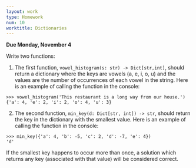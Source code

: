 ```yaml
---
layout: work
type: Homework
num: 10
worktitle: Dictionaries
---
```


**Due Monday, November 4**

Write two functions:
1. The first function, `vowel_histogram(s: str) -> Dict[str,int]`, should return a dictionary
where the keys are vowels (a, e, i, o, u) and the values are the number of occurrences of each
vowel in the string. Here is an example of calling the function in the console:

```
>>> vowel_histogram('This restaurant is a long way from our house.')
{'a': 4, 'e': 2, 'i': 2, 'o': 4, 'u': 3}
```

2. The second function, `min_key(d: Dict[str, int]) -> str`, should return the key in the 
dictionary with the smallest value. Here is an example of calling the function in the console:

```
>>> min_key({'a': 4, 'b': -5, 'c': 2, 'd': -7, 'e': 4})
'd'
```
If the smallest key happens to occur more than once, a solution which returns any key (associated with that value) will be considered correct.
